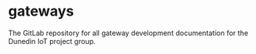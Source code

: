 # gateways

The GitLab repository for all gateway development documentation for the Dunedin IoT project group.